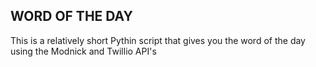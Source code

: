 ## WORD OF THE DAY

This is a relatively short Pythin script that gives you the word of the day using the Modnick and Twillio API's 

